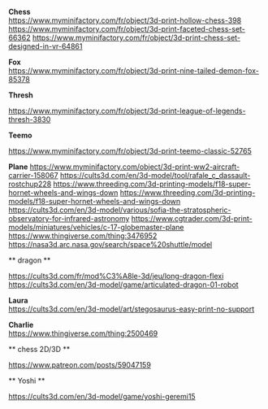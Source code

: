 **Chess**  
https://www.myminifactory.com/fr/object/3d-print-hollow-chess-398
https://www.myminifactory.com/fr/object/3d-print-faceted-chess-set-66362
https://www.myminifactory.com/fr/object/3d-print-chess-set-designed-in-vr-64861

**Fox**  
https://www.myminifactory.com/fr/object/3d-print-nine-tailed-demon-fox-85378

**Thresh**

https://www.myminifactory.com/fr/object/3d-print-league-of-legends-thresh-3830

**Teemo**

https://www.myminifactory.com/fr/object/3d-print-teemo-classic-52765

**Plane** 
https://www.myminifactory.com/object/3d-print-ww2-aircraft-carrier-158067
https://cults3d.com/en/3d-model/tool/rafale_c_dassault-rostchup228
https://www.threeding.com/3d-printing-models/f18-super-hornet-wheels-and-wings-down
https://www.threeding.com/3d-printing-models/f18-super-hornet-wheels-and-wings-down
https://cults3d.com/en/3d-model/various/sofia-the-stratospheric-observatory-for-infrared-astronomy
https://www.cgtrader.com/3d-print-models/miniatures/vehicles/c-17-globemaster-plane
https://www.thingiverse.com/thing:3476952
https://nasa3d.arc.nasa.gov/search/space%20shuttle/model


** dragon **

https://cults3d.com/fr/mod%C3%A8le-3d/jeu/long-dragon-flexi
https://cults3d.com/en/3d-model/game/articulated-dragon-01-robot

**Laura**  
https://cults3d.com/en/3d-model/art/stegosaurus-easy-print-no-support

**Charlie**  
https://www.thingiverse.com/thing:2500469

** chess 2D/3D **

https://www.patreon.com/posts/59047159

** Yoshi  **

https://cults3d.com/en/3d-model/game/yoshi-geremi15
